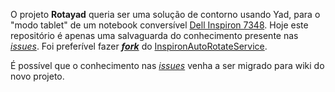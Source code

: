 O projeto **Rotayad** queria ser uma solução de contorno usando Yad, para o "modo tablet" de um notebook conversível [Dell Inspiron 7348]. Hoje este repositório é apenas uma salvaguarda do conhecimento presente nas _[issues]_. Foi preferível fazer _**[fork]**_ do [InspironAutoRotateService].

É possível que o conhecimento nas _[issues]_ venha a ser migrado para wiki do novo projeto.

[Dell Inspiron 7348]: http://www.ubuntu.com/certification/hardware/201408-15442/
[issues]: ../../issues
[fork]: /alexandre-mbm/InspironAutoRotateService
[InspironAutoRotateService]: /jimmy00784/InspironAutoRotateService

